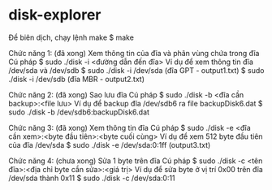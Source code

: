 # disk-explorer

Để biên dịch, chạy lệnh make
$ make

Chức năng 1: (đã xong) Xem thông tin của đĩa và phân vùng chứa trong đĩa
Cú pháp
$ sudo ./disk -i <đường dẫn đến đĩa>
Ví dụ để xem thông tin đĩa /dev/sda và /dev/sdb
$ sudo ./disk -i /dev/sda (đĩa GPT - output1.txt)
$ sudo ./disk -i /dev/sdb (đĩa MBR - output2.txt)

Chức năng 2: (đã xong) Sao lưu đĩa
Cú pháp
$ sudo ./disk -b <đĩa cần backup>:<file lưu>
Ví dụ để backup đĩa /dev/sdb6 ra file backupDisk6.dat
$ sudo ./disk -b /dev/sdb6:backupDisk6.dat

Chức năng 3: (đã xong) Xem thông tin đĩa
Cú pháp
$ sudo ./disk -e <đĩa cần xem>:<byte đầu tiên>:<byte cuối cùng>
Ví dụ để xem 512 byte đầu tiên của đĩa /dev/sda
$ sudo ./disk -e /dev/sda:0:1ff (output3.txt)

Chức năng 4: (chưa xong) Sửa 1 byte trên đĩa
Cú pháp
$ sudo ./disk -c <tên đĩa>:<địa chỉ byte cần sửa>:<giá trị>
Ví dụ để sửa byte ở vị trí 0x00 trên đĩa /dev/sda thành 0x11
$ sudo ./disk -c /dev/sda:0:11

